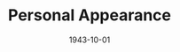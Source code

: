 ---
title: Personal Appearance
month: 10
date: 1943-10-01
closing_date:
layout: productions
featured_image: 
image_caption:
image_credit:
playbill: 
category: 
Theatre: Theatre Jacksonville
Venue: Little Theatre
cast:
  Aunt Kate Barnaby: Eve Sayles
  Carole Arden: 
    - Ruth Mathews
    - Carole Arden in person
  Chester Norton: Jack Cummins
  Clyde Pelton: Edward Glenn
  Gene Tuttle: William Schosser
  Gladys Kelcey: Wanda Hendrix
  Jessie: Rose Marie Schosser
  Joyce Struthers: Anne Katherine Ferm
  Mrs. Struthers: Jewett Ashley
  Johnson: Lewis Hester
orchestra:
crew:
  Director: Marcella Cisney
  Stage Manager: Rose Marie Schosser
  Lighting: 
    - Alice Nunn
    - Mary Dee Larter
    - Robert Saunders
  Carpentry:
    - Charles Irish
    - Lyon Cowart
  Make-up:
    - Dorothea Duggan
    - Elizabeth Miller
    - Irma Stockwell
  Assembly:
    - Barbara Horne
    - Frances Wallis
    - Irma Stockwell
    - Shirley Davidson
  Properties: Elsie Behner
  Property Assistant: 
    - Laura Saunders
    - Mary Garcia
  Wardrobe Mistress: 
    - Laura Saunders
    - Mrs. T.H. Tennent
  Painting:
    - Lyon Cowart
    - Marjorie Smith
    - Mary Garcia
    - Mary Knight
  Staging Chairman: Elmo Lehman
  Program and Publicity: Marcella Cisney
  Sound:
    - Susan McRae
    - Van Norman
  Master of Ceremonies: William Schosser
  Program Advertising: William Schosser
external_links:
---